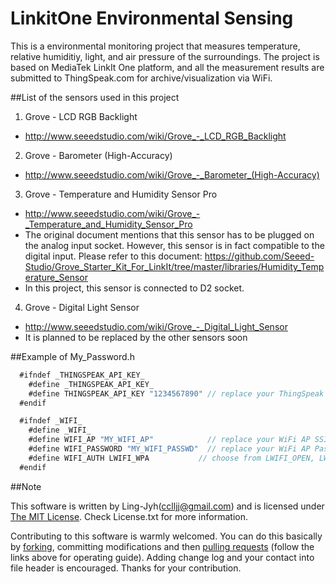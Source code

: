 # LinkitOne Environmental Sensing

This is a environmental monitoring project that measures temperature, relative humiditiy, light, and air pressure of the surroundings. The project is based on MediaTek LinkIt One platform, and all the measurement results are submitted to ThingSpeak.com for archive/visualization via WiFi. 

##List of the sensors used in this project

1. Grove - LCD RGB Backlight
  * http://www.seeedstudio.com/wiki/Grove_-_LCD_RGB_Backlight
2. Grove - Barometer (High-Accuracy)
  * http://www.seeedstudio.com/wiki/Grove_-_Barometer_(High-Accuracy)
3. Grove - Temperature and Humidity Sensor Pro
  * http://www.seeedstudio.com/wiki/Grove_-_Temperature_and_Humidity_Sensor_Pro
  * The original document mentions that this sensor has to be plugged on the analog input socket. However, this sensor is in fact compatible to the digital input. Please refer to this document: https://github.com/Seeed-Studio/Grove_Starter_Kit_For_LinkIt/tree/master/libraries/Humidity_Temperature_Sensor
  * In this project, this sensor is connected to D2 socket.
4. Grove - Digital Light Sensor
  * http://www.seeedstudio.com/wiki/Grove_-_Digital_Light_Sensor
  * It is planned to be replaced by the other sensors soon

##Example of My_Password.h
```javascript
  #ifndef _THINGSPEAK_API_KEY_
	#define _THINGSPEAK_API_KEY_
	#define THINGSPEAK_API_KEY "1234567890"	// replace your ThingSpeak API key
  #endif

  #ifndef _WIFI_
	#define _WIFI_
  	#define WIFI_AP "MY_WIFI_AP"            // replace your WiFi AP SSID
  	#define WIFI_PASSWORD "MY_WIFI_PASSWD"	// replace your WiFi AP Password
  	#define WIFI_AUTH LWIFI_WPA           // choose from LWIFI_OPEN, LWIFI_WPA, or LWIFI_WEP according to your AP
  #endif
```

##Note

This software is written by Ling-Jyh([cclljj@gmail.com](cclljj@gmail.com "cclljj@gmail.com")) and is licensed under [The MIT License](http://opensource.org/licenses/mit-license.php). Check License.txt for more information.

Contributing to this software is warmly welcomed. You can do this basically by [forking](https://help.github.com/articles/fork-a-repo), committing modifications and then [pulling requests](https://help.github.com/articles/using-pull-requests) (follow the links above for operating guide). Adding change log and your contact into file header is encouraged. Thanks for your contribution.
